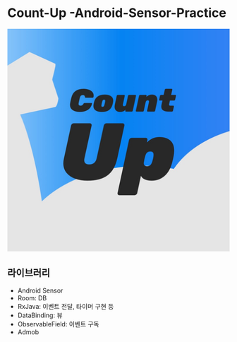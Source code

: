 # Count-Up -Android-Sensor-Practice
![](app/playstore.png)

## 라이브러리
- Android Sensor
- Room: DB
- RxJava: 이벤트 전달, 타이머 구현 등
- DataBinding: 뷰
- ObservableField: 이벤트 구독
- Admob

